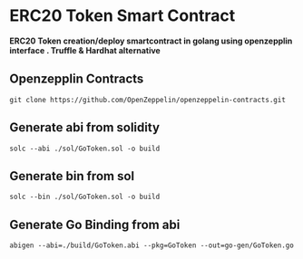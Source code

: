 # ERC20 Token Smart Contract
**ERC20 Token creation/deploy smartcontract in golang using openzepplin interface . Truffle & Hardhat alternative**

## Openzepplin Contracts
`git clone https://github.com/OpenZeppelin/openzeppelin-contracts.git
`


## Generate abi from solidity 

`solc --abi ./sol/GoToken.sol -o build 
`



## Generate bin from sol
 `solc --bin ./sol/GoToken.sol -o build
 `

## Generate Go Binding from abi 
`
abigen --abi=./build/GoToken.abi --pkg=GoToken --out=go-gen/GoToken.go
`